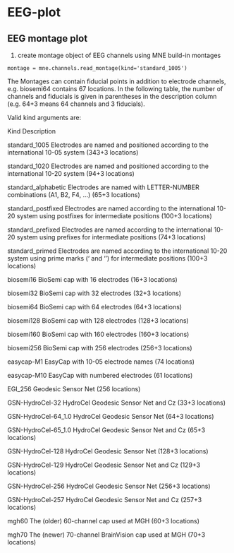 # EEG-plot

## EEG montage plot

1. create montage object of EEG channels using MNE build-in montages

```
montage = mne.channels.read_montage(kind='standard_1005')
```

The Montages can contain fiducial points in addition to electrode channels, e.g. biosemi64 contains 67 locations. In the following table, the number of channels and fiducials is given in parentheses in the description column (e.g. 64+3 means 64 channels and 3 fiducials).

Valid kind arguments are:

Kind                       Description

standard_1005              Electrodes are named and positioned according to the international 10-05 system (343+3 locations)

standard_1020              Electrodes are named and positioned according to the international 10-20 system (94+3 locations)

standard_alphabetic        Electrodes are named with LETTER-NUMBER combinations (A1, B2, F4, …) (65+3 locations)

standard_postfixed         Electrodes are named according to the international 10-20 system using postfixes for intermediate positions (100+3 locations)

standard_prefixed          Electrodes are named according to the international 10-20 system using prefixes for intermediate positions (74+3 locations)

standard_primed            Electrodes are named according to the international 10-20 system using prime marks (‘ and ‘’) for intermediate positions (100+3 locations)

biosemi16                  BioSemi cap with 16 electrodes (16+3 locations)

biosemi32                  BioSemi cap with 32 electrodes (32+3 locations)

biosemi64                  BioSemi cap with 64 electrodes (64+3 locations)

biosemi128                 BioSemi cap with 128 electrodes (128+3 locations)

biosemi160                 BioSemi cap with 160 electrodes (160+3 locations)

biosemi256                 BioSemi cap with 256 electrodes (256+3 locations)

easycap-M1                 EasyCap with 10-05 electrode names (74 locations)

easycap-M10                EasyCap with numbered electrodes (61 locations)

EGI_256                    Geodesic Sensor Net (256 locations)

GSN-HydroCel-32            HydroCel Geodesic Sensor Net and Cz (33+3 locations)

GSN-HydroCel-64_1.0        HydroCel Geodesic Sensor Net (64+3 locations)

GSN-HydroCel-65_1.0        HydroCel Geodesic Sensor Net and Cz (65+3 locations)

GSN-HydroCel-128           HydroCel Geodesic Sensor Net (128+3 locations)

GSN-HydroCel-129           HydroCel Geodesic Sensor Net and Cz (129+3 locations)

GSN-HydroCel-256           HydroCel Geodesic Sensor Net (256+3 locations)

GSN-HydroCel-257           HydroCel Geodesic Sensor Net and Cz (257+3 locations)

mgh60                      The (older) 60-channel cap used at MGH (60+3 locations)

mgh70                      The (newer) 70-channel BrainVision cap used at MGH (70+3 locations)
